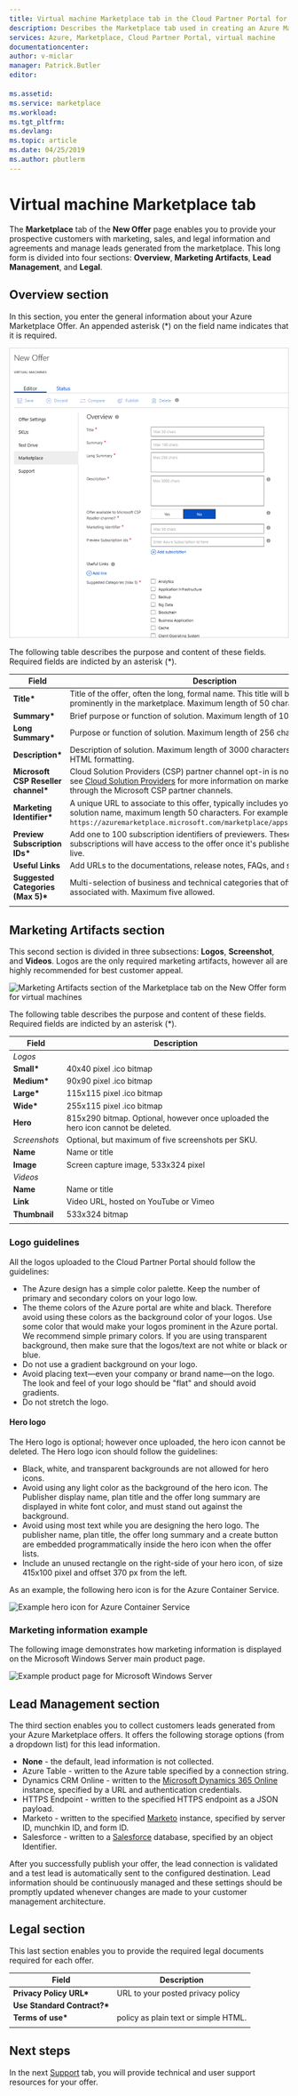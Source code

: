 ```yaml
---
title: Virtual machine Marketplace tab in the Cloud Partner Portal for Azure | Microsoft Docs
description: Describes the Marketplace tab used in creating an Azure Marketplace VM offer.
services: Azure, Marketplace, Cloud Partner Portal, virtual machine
documentationcenter:
author: v-miclar
manager: Patrick.Butler  
editor:

ms.assetid: 
ms.service: marketplace
ms.workload: 
ms.tgt_pltfrm: 
ms.devlang: 
ms.topic: article
ms.date: 04/25/2019
ms.author: pbutlerm
---
```


# Virtual machine Marketplace tab

The **Marketplace** tab of the **New Offer** page enables you to provide your prospective customers with marketing, sales, and legal information and agreements and manage leads generated from the marketplace. This long form is divided into four sections: **Overview**, **Marketing Artifacts**, **Lead Management**, and **Legal**.


## Overview section
In this section, you enter the general information about your Azure Marketplace Offer.  An appended asterisk (*) on the field name indicates that it is required.

![Overview section of the Marketplace tab for virtual machines](./media/publishvm_008.png)

The following table describes the purpose and content of these fields. Required fields are indicted by an asterisk (*).

|  **Field**                |     **Description**                                                          |
|  ---------                |     ---------------                                                          |
| **Title\***                 | Title of the offer, often the long, formal name. This title will be displayed prominently in the marketplace.  Maximum length of 50 characters. |
| **Summary\***               | Brief purpose or function of solution.  Maximum length of 100 characters. |
| **Long Summary\***          | Purpose or function of solution.  Maximum length of 256 characters. |
| **Description\***           | Description of solution.  Maximum length of 3000 characters, supports simple HTML formatting. |
| **Microsoft CSP Reseller channel\*** | Cloud Solution Providers (CSP) partner channel opt-in is now available.  Please see [Cloud Solution Providers](../../cloud-solution-providers.md) for more information on marketing your offer through the Microsoft CSP partner channels. |
| **Marketing Identifier\***  | A unique URL to associate to this offer, typically includes your organization and solution name, maximum length 50 characters.  For example: <br/> `https://azuremarketplace.microsoft.com/marketplace/apps/contoso.sampleApp`  |
| **Preview Subscription IDs\*** | Add one to 100 subscription identifiers of previewers. These white-listed subscriptions will have access to the offer once it's published, before it goes live. |
| **Useful Links**          | Add URLs to the documentations, release notes, FAQs, and so on. |
| **Suggested Categories (Max 5)\*** | Multi-selection of business and technical categories that offer can be best associated with.  Maximum five allowed.  |
|  |  |


## Marketing Artifacts section

This second section is divided in three subsections: **Logos**, **Screenshot**, and **Videos**. Logos are the only required marketing artifacts, however all are highly recommended for best customer appeal. 

![Marketing Artifacts section of the Marketplace tab on the New Offer form for virtual machines](./media/publishvm_009.png)

The following table describes the purpose and content of these fields. Required fields are indicted by an asterisk (*).

|  **Field**                |     **Description**                                                          |
|  ---------                |     ---------------                                                          |
| *Logos*  |  |
| **Small\***                 | 40x40 pixel .ico bitmap                                                      |
| **Medium\***                | 90x90 pixel .ico bitmap                                                      |
| **Large\***                 | 115x115 pixel .ico  bitmap                                                   |
| **Wide\***                  | 255x115 pixel .ico bitmap                                                    |
| **Hero**                  | 815x290 bitmap.  Optional, however once uploaded the hero icon cannot be deleted. |
| *Screenshots*  | Optional, but maximum of five screenshots per SKU. |
| **Name**                  | Name or title <!-- TODO - max char length? none specified in UI -->                               |
| **Image**                 | Screen capture image, 533x324 pixel                                         |
| *Videos*  |  |
| **Name**                  | Name or title  <!-- TODO - max char length? -->                              |
| **Link**                  | Video URL, hosted on YouTube or Vimeo                                        |
| **Thumbnail**             | 533x324 bitmap                                                               |
|   |   |

### Logo guidelines

<!-- TD: It seems like this section could be better located in some common area, maybe an AMP Marketing/Design section 
+1 this should all be in a common area and referenced from here to that location.-->

All the logos uploaded to the Cloud Partner Portal should follow the guidelines:

*  The Azure design has a simple color palette. Keep the number of primary and secondary colors on your logo low.
*  The theme colors of the Azure portal are white and black. Therefore avoid using these colors as the background color of your logos. Use some color that would make your logos prominent in the Azure portal. We recommend simple primary colors. If you are using transparent background, then make sure that the logos/text are not white or black or blue.
*  Do not use a gradient background on your logo.
*  Avoid placing text—even your company or brand name—on the logo. The look and feel of your logo should be "flat" and should avoid gradients.
*  Do not stretch the logo.

#### Hero logo

The Hero logo is optional; however once uploaded, the hero icon cannot be deleted.  The Hero logo icon should follow the guidelines:

*  Black, white, and transparent backgrounds are not allowed for hero icons.
*  Avoid using any light color as the background of the hero icon.  The Publisher display name, plan title and the offer long summary are displayed in white font color, and must stand out against the background.
*  Avoid using most text while you are designing the hero logo.  The publisher name, plan title, the offer long summary and a create button are embedded programmatically inside the hero icon when the offer lists. 
* Include an unused rectangle on the right-side of your hero icon, of size 415x100 pixel and offset 370 px from the left.  

As an example, the following hero icon is for the Azure Container Service.  <!-- TD: It would be nice to have the raw bitmap, e.g.before and after embedding. -->

![Example hero icon for Azure Container Service](./media/publishvm_010.png)


### Marketing information example 

The following image demonstrates how marketing information is displayed on the Microsoft Windows Server main product page.

![Example product page for Microsoft Windows Server](./media/publishvm_011.png)


## Lead Management section

The third section enables you to collect customers leads generated from your Azure Marketplace offers. It offers the following storage options (from a dropdown list) for this lead information.

* **None** - the default, lead information is not collected.
* Azure Table - written to the Azure table specified by a connection string.
* Dynamics CRM Online - written to the [Microsoft Dynamics 365 Online](https://dynamics.microsoft.com/) instance, specified by a URL and authentication credentials.
* HTTPS Endpoint - written to the specified HTTPS endpoint as a JSON payload.
* Marketo - written to the specified [Marketo](https://www.marketo.com/) instance, specified by server ID, munchkin ID, and form ID.
* Salesforce - written to a [Salesforce](https://www.salesforce.com/) database, specified by an object Identifier.

After you successfully publish your offer, the lead connection is validated and a test lead is automatically sent to the configured destination. Lead information should be continuously managed and these settings should be promptly updated whenever changes are made to your customer management architecture.

<!-- TD: For more info, see [Need a topic on lead information and processing that mimics the Appendix of the VM Pub Guide]. -->

## Legal section

This last section enables you to provide the required legal documents required for each offer.  

|  **Field**                    |     **Description**                                        |
|  ---------                    |     ---------------                                        |
| **Privacy Policy URL\***      | URL to your posted privacy policy                          |
| **Use Standard Contract?\***  |   |
| **Terms of use\***            | policy as plain text or simple HTML.                       |
|  |  |


## Next steps

In the next [Support](./cpp-support-tab.md) tab, you will provide technical and user support resources for your offer.
